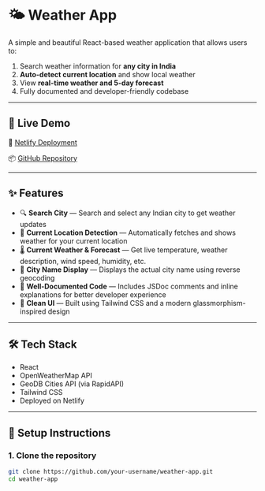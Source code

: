 # 🌤️ Weather App

A simple and beautiful React-based weather application that allows users to:

1. Search weather information for **any city in India**
2. **Auto-detect current location** and show local weather
3. View **real-time weather and 5-day forecast**
4. Fully documented and developer-friendly codebase

---

## 🚀 Live Demo

🔗 [Netlify Deployment](https://weatherapp-india.netlify.app/)

📦 [GitHub Repository](https://github.com/gaurav-jangam/weather-app)

---

## ✨ Features

- 🔍 **Search City** — Search and select any Indian city to get weather updates
- 📍 **Current Location Detection** — Automatically fetches and shows weather for your current location
- 🌡️ **Current Weather & Forecast** — Get live temperature, weather description, wind speed, humidity, etc.
- 💬 **City Name Display** — Displays the actual city name using reverse geocoding
- 📘 **Well-Documented Code** — Includes JSDoc comments and inline explanations for better developer experience
- 🎨 **Clean UI** — Built using Tailwind CSS and a modern glassmorphism-inspired design

---

## 🛠️ Tech Stack

- React
- OpenWeatherMap API
- GeoDB Cities API (via RapidAPI)
- Tailwind CSS
- Deployed on Netlify

---

## 🔧 Setup Instructions

### 1. Clone the repository

```bash
git clone https://github.com/your-username/weather-app.git
cd weather-app
